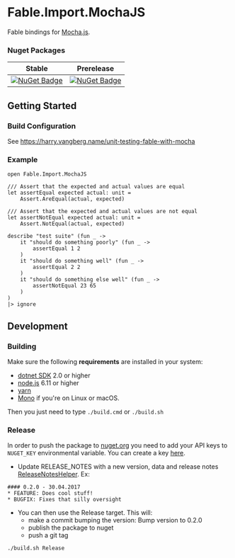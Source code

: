# Fable.Import.MochaJS

Fable bindings for [Mocha.js](https://mochajs.org/).


### Nuget Packages

Stable | Prerelease
--- | ---
[![NuGet Badge](https://buildstats.info/nuget/Fable.Import.MochaJS)](https://www.nuget.org/packages/Fable.Import.MochaJS/) | [![NuGet Badge](https://buildstats.info/nuget/Fable.Import.MochaJS?includePreReleases=true)](https://www.nuget.org/packages/Fable.Import.MochaJS/)


## Getting Started

### Build Configuration

See https://harry.vangberg.name/unit-testing-fable-with-mocha

### Example

```
open Fable.Import.MochaJS

/// Assert that the expected and actual values are equal
let assertEqual expected actual: unit =
    Assert.AreEqual(actual, expected)

/// Assert that the expected and actual values are not equal
let assertNotEqual expected actual: unit =
    Assert.NotEqual(actual, expected)

describe "test suite" (fun _ ->
    it "should do something poorly" (fun _ ->
        assertEqual 1 2
    )
    it "should do something well" (fun _ ->
        assertEqual 2 2
    )
    it "should do something else well" (fun _ ->
        assertNotEqual 23 65
    )
)
|> ignore
```

## Development

### Building

Make sure the following **requirements** are installed in your system:

* [dotnet SDK](https://www.microsoft.com/net/download/core) 2.0 or higher
* [node.js](https://nodejs.org) 6.11 or higher
* [yarn](https://yarnpkg.com)
* [Mono](http://www.mono-project.com/) if you're on Linux or macOS.

Then you just need to type `./build.cmd` or `./build.sh`

### Release

In order to push the package to [nuget.org](https://nuget.org) you need to add your API keys to `NUGET_KEY` environmental variable.
You can create a key [here](https://www.nuget.org/account/ApiKeys).

- Update RELEASE_NOTES with a new version, data and release notes [ReleaseNotesHelper](http://fake.build/apidocs/fake-releasenoteshelper.html).
Ex:

```
#### 0.2.0 - 30.04.2017
* FEATURE: Does cool stuff!
* BUGFIX: Fixes that silly oversight
```

- You can then use the Release target. This will:
  - make a commit bumping the version: Bump version to 0.2.0
  - publish the package to nuget
  - push a git tag

`./build.sh Release`
